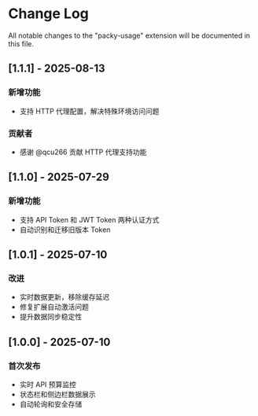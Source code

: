# Change Log

All notable changes to the "packy-usage" extension will be documented in this file.

## [1.1.1] - 2025-08-13

### 新增功能
- 支持 HTTP 代理配置，解决特殊环境访问问题

### 贡献者
- 感谢 @qcu266 贡献 HTTP 代理支持功能

## [1.1.0] - 2025-07-29

### 新增功能
- 支持 API Token 和 JWT Token 两种认证方式
- 自动识别和迁移旧版本 Token

## [1.0.1] - 2025-07-10

### 改进
- 实时数据更新，移除缓存延迟
- 修复扩展自动激活问题
- 提升数据同步稳定性

## [1.0.0] - 2025-07-10

### 首次发布
- 实时 API 预算监控
- 状态栏和侧边栏数据展示
- 自动轮询和安全存储
